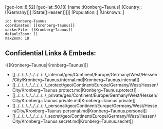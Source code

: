 ﻿---
location: [50.18,8.52]
mapzoom: [7,12] 
mapmarker: city 
type: City
tags:
- geo/City


SpocWebEntityId: 31659
isDeleted: false
confidential: public

---
[geo-lon::8.52]
[geo-lat::50.18]
[name::Kronberg~Taunus]
[Country::[[Germany]]]
[State[[Hessen]]]]]
[Population::]
[Unknown::]


```leaflet
id: Kronberg~Taunus
coordinates: [[Kronberg~Taunus]]
markerFile: [[Kronberg~Taunus]]
defaultZoom: 11 
maxZoom: 18
```


## Confidential Links & Embeds: 
-[[Kronberg~Taunus|Kronberg~Taunus]]] 
- [[../../../../../../../../_internal/geo/Continent/Europe/Germany/West/Hessen/City/Kronberg~Taunus.internal.md|Kronberg~Taunus.internal]] 
- [[../../../../../../../../_protect/geo/Continent/Europe/Germany/West/Hessen/City/Kronberg~Taunus.protect.md|Kronberg~Taunus.protect]] 
- [[../../../../../../../../_private/geo/Continent/Europe/Germany/West/Hessen/City/Kronberg~Taunus.private.md|Kronberg~Taunus.private]] 
- [[../../../../../../../../_personal/geo/Continent/Europe/Germany/West/Hessen/City/Kronberg~Taunus.personal.md|Kronberg~Taunus.personal]] 
- [[../../../../../../../../_secret/geo/Continent/Europe/Germany/West/Hessen/City/Kronberg~Taunus.secret.md|Kronberg~Taunus.secret]] 
